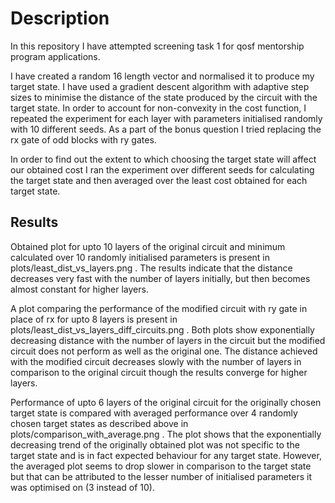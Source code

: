 # Description

In this repository I have attempted screening task 1 for qosf mentorship program applications. 

I have created a random 16 length vector and normalised it to produce my target state. I have used a gradient descent algorithm with adaptive step sizes to minimise the distance of the state produced by the circuit with the target state. In order to account for non-convexity in the cost function, I repeated the experiment for each layer with parameters initialised randomly with 10 different seeds. As a part of the bonus question I tried replacing the rx gate of odd blocks with ry gates.

In order to find out the extent to which choosing the target state will affect our obtained cost I ran the experiment over different seeds for calculating the target state and then averaged over the least cost obtained for each target state.

## Results
Obtained plot for upto 10 layers of the original circuit and minimum calculated over 10 randomly initialised parameters is present in plots/least_dist_vs_layers.png . The results indicate that the distance decreases very fast with the number of layers initially, but then becomes almost constant for higher layers.

A plot comparing the performance of the modified circuit with ry gate in place of rx for upto 8 layers is present in plots/least_dist_vs_layers_diff_circuits.png . Both plots show exponentially decreasing distance with the number of layers in the circuit but the modified circuit does not perform as well as the original one. The distance achieved with the modified circuit decreases slowly with the number of layers in comparison to the original circuit though the results converge for higher layers. 

Performance of upto 6 layers of the original circuit for the originally chosen target state is compared with averaged performance over 4 randomly chosen target states as described above in plots/comparison_with_average.png . The plot shows that the exponentially decreasing trend of the originally obtained plot was not specific to the target state and is in fact expected behaviour for any target state. However, the averaged plot seems to drop slower in comparison to the target state but that can be attributed to the lesser number of initialised parameters it was optimised on (3 instead of 10).


